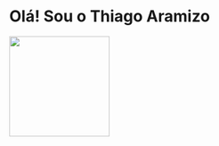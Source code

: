 # Olá! Sou o Thiago Aramizo

<div>
 <a href="https://thiagoaramizo.github.io">
  <img height="180em" src="https://github-readme-stats.vercel.app/api/top-langs/?username=thiagoaramizo&layout=compact&langs_count=7"/>
</div>

##

